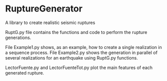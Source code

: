 # RuptureGenerator
A library to create realistic seismic ruptures


RuptG.py file contains the functions and code to perform the rupture generations.

File Example1.py shows, as an example, how to create a single realization in a sequence process. 
File Example2.py shows the generation in parallel of several realizations for an earthquake using RuptG.py functions.

LectorFuente.py and LectorFuenteTot.py plot the main features of each generated rupture.
